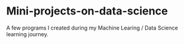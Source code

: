 # Mini-projects-on-data-science
A few programs I created during my Machine Learing / Data Science learning journey.
